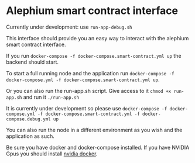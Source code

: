 # Alephium smart contract interface

Currently under development: use `run-app-debug.sh`

This interface should provide you an easy way to interact with the alephium smart contract interface.

If you run `docker-compose -f docker-compose.smart-contract.yml up` the backend should start.

To start a full running node and the application run `docker-compose -f docker-compose.yml -f docker-compose.smart-contract.yml up`.

Or you can also run the run-app.sh script. Give access to it `chmod +x run-app.sh` and run it `./run-app.sh`

It is currently under development so please use `docker-compose -f docker-compose.yml -f docker-compose.smart-contract.yml -f docker-compose.debug.yml up`

You can also run the node in a different environment as you wish and the application as such.

Be sure you have docker and docker-compose installed. If you have NVIDIA Gpus you should install [nvidia docker](https://docs.nvidia.com/datacenter/cloud-native/container-toolkit/install-guide.html).